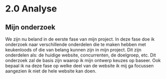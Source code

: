 # 2.0 Analyse

## Mijn onderzoek

We zijn nu beland in de eerste fase van mijn project. In deze fase doe ik onderzoek naar verschillende onderdelen die te maken hebben met keukenloods of die van belang kunnen zijn in mijn project. Dit zijn onderdelen als: de huidige website, concurrenten, de doelgroep, etc. Dit onderzoek zal de basis zijn waarop ik mijn ontwerp keuzes op baseer. Ook bepaal ik na deze fase op welke deel van de website ik mij ga focussen aangezien ik niet de hele website kan doen.

